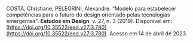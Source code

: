 COSTA, Christiane; PELEGRINI, Alexandre. “Modelo para estabelecer competências para o futuro do design orientado pelas tecnologias emergentes”. **Estudos em Design**. v. 27, n. 3 (2019). Disponível em: [https://doi.org/10.35522/eed.v27i3.780](https://doi.org/10.35522/eed.v27i3.780). Acesso em 14 de abril de 2023.